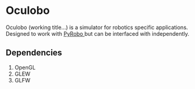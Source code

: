 # Oculobo

Oculobo (working title...) is a simulator for robotics specific applications. Designed to work with [ PyRobo ]( https://github.com/bkolligs/pyrobo ) but can be interfaced with independently. 

## Dependencies

1. OpenGL
2. GLEW
3. GLFW
